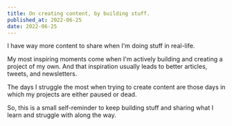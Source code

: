 ```yaml
---
title: On creating content, by building stuff.
published_at: 2022-06-25
date: 2022-06-25
---
```


I have way more content to share when I'm doing stuff in real-life.

My most inspiring moments come when I'm actively building and creating a project of my own. And that inspiration usually leads to better articles, tweets, and newsletters.

The days I struggle the most when trying to create content are those days in which my projects are either paused or dead.

So, this is a small self-reminder to keep building stuff and sharing what I learn and struggle with along the way.